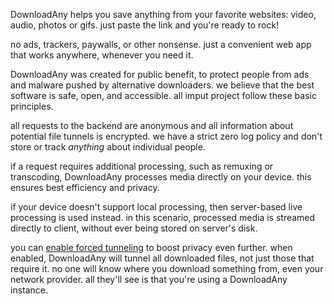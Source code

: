 <script lang="ts">
    import { t } from "$lib/i18n/translations";
    import { contacts, docs } from "$lib/env";

    import SectionHeading from "$components/misc/SectionHeading.svelte";
</script>

<section id="summary">
<SectionHeading
    title={$t("about.heading.summary")}
    sectionId="summary"
/>

DownloadAny helps you save anything from your favorite websites: video, audio, photos or gifs. just paste the link and you're ready to rock!

no ads, trackers, paywalls, or other nonsense. just a convenient web app that works anywhere, whenever you need it.
</section>

<section id="motivation">
<SectionHeading
    title={$t("about.heading.motivation")}
    sectionId="motivation"
/>

DownloadAny was created for public benefit, to protect people from ads and malware pushed by alternative downloaders.
we believe that the best software is safe, open, and accessible. all imput project follow these basic principles.
</section>

<section id="privacy-efficiency">
<SectionHeading
    title={$t("about.heading.privacy_efficiency")}
    sectionId="privacy-efficiency"
/>

all requests to the backend are anonymous and all information about potential file tunnels is encrypted.
we have a strict zero log policy and don't store or track *anything* about individual people.

if a request requires additional processing, such as remuxing or transcoding, DownloadAny processes media
directly on your device. this ensures best efficiency and privacy.

if your device doesn't support local processing, then server-based live processing is used instead.
in this scenario, processed media is streamed directly to client, without ever being stored on server's disk.

you can [enable forced tunneling](/settings/privacy#tunnel) to boost privacy even further.
when enabled, DownloadAny will tunnel all downloaded files, not just those that require it.
no one will know where you download something from, even your network provider.
all they'll see is that you're using a DownloadAny instance.
</section>
